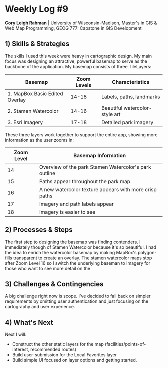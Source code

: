 
# Weekly Log #9

<!-- > *Please address the following items in the weekly logs: 1) Identify the needs for skills and strategies in integrating the concepts and the solutions; 2) Reflect the processes/steps in solving the problems in the project; 3) Report any challenges and possible solutions even if it fails; 4) Make a plan for the next iteration.* -->

**Cory Leigh Rahman** | University of Wisconsin-Madison, Master's in GIS & Web Map Programming, GEOG 777: Capstone in GIS Development

## **1) Skills & Strategies**

The skills I used this week were heavy in cartographic design. My main focus was designing an attractive, powerful basemap to serve as the backbone of the application. My basemap consists of three TileLayers:

| Basemap                        | Zoom Levels | Characteristics                |
| ------------------------------ | ----------- | ------------------------------ |
| 1. MapBox Basic Edited Overlay | 14-18       | Labels, paths, landmarks       |
| 2. Stamen Watercolor           | 14-16       | Beautiful watercolor-style art |
| 3. Esri Imagery                | 17-18       | Detailed park imagery          |

These three layers work together to support the entire app, showing more information as the user zooms in:

| Zoom Level | Basemap Information                                    |
| ---------- | ------------------------------------------------------ |
| 14         | Overview of the park Stamen Watercolor's park outline  |
| 15         | Paths appear throughout the park map                   |
| 16         | A new watercolor texture appears with more crisp paths |
| 17         | Imagery and path labels appear                         |
| 18         | Imagery is easier to see                               |

## **2) Processes & Steps**

The first step to designing the basemap was finding contenders. I immediately though of Stamen Watercolor because it's so beautiful. I had the idea to enrich the watercolor basemap by making MapBox's polygon-fills transparent to create an overlay. The stamen watercolor maps stop after Zoom Level 16 so I switch the underlying baseman to Imagery for those who want to see more detail on the

## **3) Challenges & Contingencies**

A big challenge right now is scope. I've decided to fall back on simpler requirements by omitting user authentication and just focusing on the cartography and user experience.

## **4) What's Next**

Next I will:

- Construct the other static layers for the map (facilities/points-of-interest, recommended routes)
- Build user-submission for the Local Favorites layer
- Build simple UI focused on layer options and getting started.
